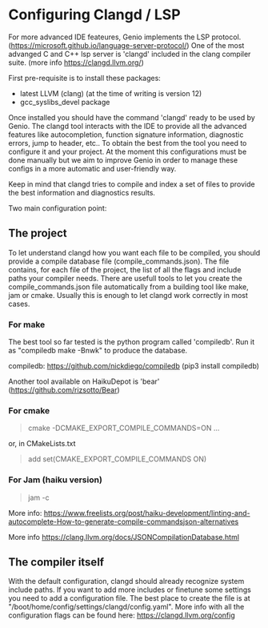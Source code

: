 # Configuring Clangd / LSP
For more advanced IDE feateures, Genio implements the LSP protocol. (https://microsoft.github.io/language-server-protocol/)
One of the most advanged C and C++ lsp server is 'clangd' included in the clang compiler suite. (more info https://clangd.llvm.org/)

First pre-requisite is to install these packages:
* latest LLVM (clang) (at the time of writing is version 12)
* gcc_syslibs_devel package

Once installed you should have the command 'clangd' ready to be used by Genio.
The clangd tool interacts with the IDE to provide all the advanced features like autocompletion, function signature information, diagnostic errors, jump to header, etc..
To obtain the best from the tool you need to configure it and your project.
At the moment this configurations must be done manually but we aim to improve Genio in order to manage these configs in a more automatic and user-friendly way.

Keep in mind that clangd tries to compile and index a set of files to provide the best information and diagnostics results.

Two main configuration point:

## The project
To let understand clangd how you want each file to be compiled, you should provide a compile database file (compile_commands.json).
The file contains, for each file of the project, the list of all the flags and include paths your compiler needs.
There are usefull tools to let you create the compile_commands.json file automatically from a building tool like make, jam or cmake.
Usually this is enough to let clangd work correctly in most cases.

### For make
The best tool so far tested is the python program called 'compiledb'. Run it as "compiledb make -Bnwk" to produce the database.

compiledb: https://github.com/nickdiego/compiledb  (pip3 install compiledb)

Another tool available on HaikuDepot is 'bear' (https://github.com/rizsotto/Bear)

### For cmake
  > cmake -DCMAKE_EXPORT_COMPILE_COMMANDS=ON ...

or, in CMakeLists.txt

  > add set(CMAKE_EXPORT_COMPILE_COMMANDS ON)


### For Jam (haiku version)
  > jam -c
  
More info: https://www.freelists.org/post/haiku-development/linting-and-autocomplete-How-to-generate-compile-commandsjson-alternatives	

More info https://clang.llvm.org/docs/JSONCompilationDatabase.html

## The compiler itself
With the default configuration, clangd should already recognize system include paths. If you want to add more includes or finetune some settings you need to add a configuration file.
The best place to create the file is at "/boot/home/config/settings/clangd/config.yaml".
More info with all the configuration flags can be found here:  https://clangd.llvm.org/config
